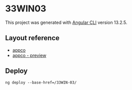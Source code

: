 # 33WIN03

This project was generated with [Angular CLI](https://github.com/angular/angular-cli) version 13.2.5.
## Layout reference

- [appco](https://colorlib.com/wp/template/appco/)
- [appco - preview](https://preview.colorlib.com/#appco)

## Deploy

```
ng deploy --base-href=/33WIN-03/
```